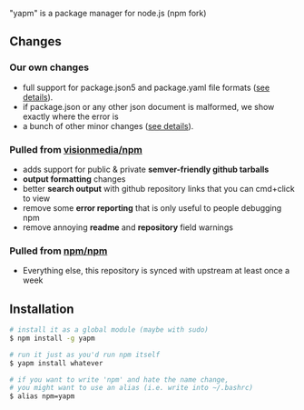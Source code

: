 "yapm" is a package manager for node.js (npm fork)

## Changes

### Our own changes

  - full support for package.json5 and package.yaml file formats ([see details](https://github.com/rlidwka/yapm/blob/master/changes/package-yaml.md)).
  - if package.json or any other json document is malformed, we show exactly where the error is
  - a bunch of other minor changes ([see details](https://github.com/rlidwka/yapm/blob/master/changes/minor-fixes.md)).

### Pulled from [visionmedia/npm](https://github.com/visionmedia/npm)

  - adds support for public & private __semver-friendly github tarballs__
  - __output formatting__ changes
  - better __search output__ with github repository links that you can cmd+click to view
  - remove some __error reporting__ that is only useful to people debugging npm
  - remove annoying __readme__ and __repository__ field warnings

### Pulled from [npm/npm](https://github.com/npm/npm)

  - Everything else, this repository is synced with upstream at least once a week

## Installation

```sh
# install it as a global module (maybe with sudo)
$ npm install -g yapm

# run it just as you'd run npm itself
$ yapm install whatever

# if you want to write 'npm' and hate the name change,
# you might want to use an alias (i.e. write into ~/.bashrc)
$ alias npm=yapm
```

